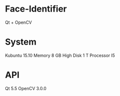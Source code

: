 # Face-Identifier
Qt + OpenCV

# System
Kubuntu 15.10
Memory 8 GB
High Disk 1 T
Processor I5

# API
Qt 5.5
OpenCV 3.0.0
